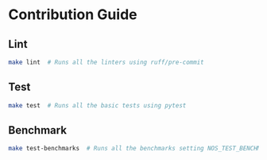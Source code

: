 # Contribution Guide

## Lint
```bash
make lint  # Runs all the linters using ruff/pre-commit
```

## Test
```bash
make test  # Runs all the basic tests using pytest
```

## Benchmark
```bash
make test-benchmarks  # Runs all the benchmarks setting NOS_TEST_BENCHMARK=1
```
